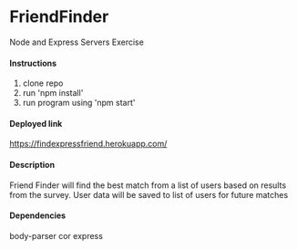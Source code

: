 # FriendFinder
Node and Express Servers Exercise

#### Instructions
1) clone repo
2) run 'npm install'
3) run program using 'npm start'

#### Deployed link
https://findexpressfriend.herokuapp.com/

#### Description
Friend Finder will find the best match from a list of users based on results from the survey.
User data will be saved to list of users for future matches

#### Dependencies
body-parser
cor
express
